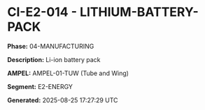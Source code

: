 # CI-E2-014 - LITHIUM-BATTERY-PACK

**Phase:** 04-MANUFACTURING

**Description:** Li-ion battery pack

**AMPEL:** AMPEL-01-TUW (Tube and Wing)

**Segment:** E2-ENERGY

**Generated:** 2025-08-25 17:27:29 UTC
